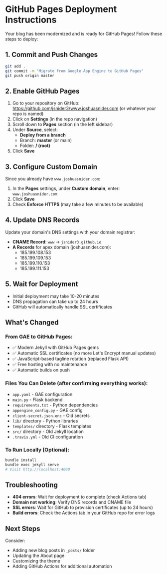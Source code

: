 # GitHub Pages Deployment Instructions

Your blog has been modernized and is ready for GitHub Pages! Follow these steps to deploy:

## 1. Commit and Push Changes

```bash
git add .
git commit -m "Migrate from Google App Engine to GitHub Pages"
git push origin master
```

## 2. Enable GitHub Pages

1. Go to your repository on GitHub: https://github.com/jsnider3/www.joshuasnider.com (or whatever your repo is named)
2. Click on **Settings** (in the repo navigation)
3. Scroll down to **Pages** section (in the left sidebar)
4. Under **Source**, select:
   - **Deploy from a branch**
   - Branch: **master** (or main)
   - Folder: **/ (root)**
5. Click **Save**

## 3. Configure Custom Domain

Since you already have `www.joshuasnider.com`:

1. In the **Pages** settings, under **Custom domain**, enter: `www.joshuasnider.com`
2. Click **Save**
3. Check **Enforce HTTPS** (may take a few minutes to be available)

## 4. Update DNS Records

Update your domain's DNS settings with your domain registrar:

- **CNAME Record**: `www` → `jsnider3.github.io`
- **A Records** for apex domain (joshuasnider.com):
  - 185.199.108.153
  - 185.199.109.153
  - 185.199.110.153
  - 185.199.111.153

## 5. Wait for Deployment

- Initial deployment may take 10-20 minutes
- DNS propagation can take up to 24 hours
- GitHub will automatically handle SSL certificates

## What's Changed

### From GAE to GitHub Pages:
- ✅ Modern Jekyll with GitHub Pages gems
- ✅ Automatic SSL certificates (no more Let's Encrypt manual updates)
- ✅ JavaScript-based tagline rotation (replaced Flask API)
- ✅ Free hosting with no maintenance
- ✅ Automatic builds on push

### Files You Can Delete (after confirming everything works):
- `app.yaml` - GAE configuration
- `main.py` - Flask backend
- `requirements.txt` - Python dependencies
- `appengine_config.py` - GAE config
- `client-secret.json.enc` - Old secrets
- `lib/` directory - Python libraries
- `templates/` directory - Flask templates
- `src/` directory - Old Jekyll location
- `.travis.yml` - Old CI configuration

### To Run Locally (Optional):

```bash
bundle install
bundle exec jekyll serve
# Visit http://localhost:4000
```

## Troubleshooting

- **404 errors**: Wait for deployment to complete (check Actions tab)
- **Domain not working**: Verify DNS records and CNAME file
- **SSL errors**: Wait for GitHub to provision certificates (up to 24 hours)
- **Build errors**: Check the Actions tab in your GitHub repo for error logs

## Next Steps

Consider:
- Adding new blog posts in `_posts/` folder
- Updating the About page
- Customizing the theme
- Adding GitHub Actions for additional automation